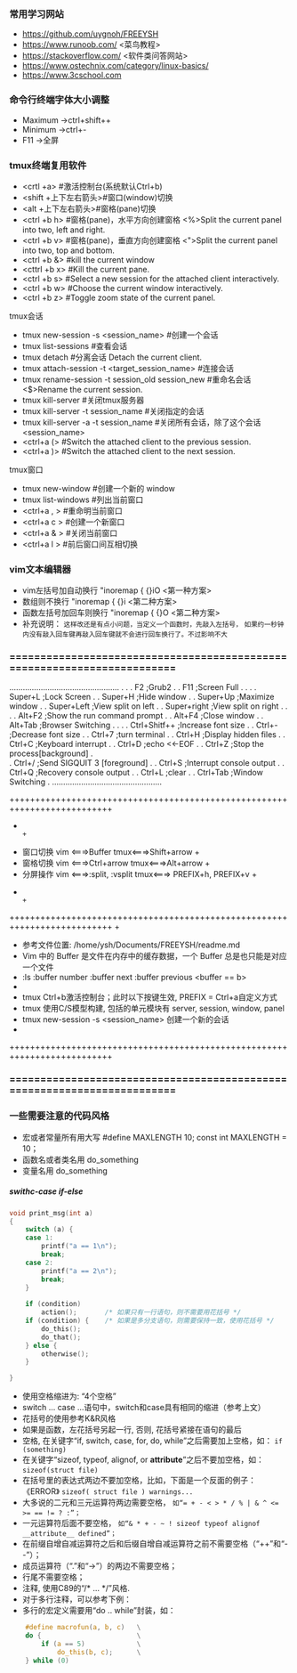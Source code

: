 ### 常用学习网站 
+ https://github.com/uygnoh/FREEYSH
+ https://www.runoob.com/           <菜鸟教程>
+ https://stackoverflow.com/        <软件类问答网站>
+ https://www.ostechnix.com/category/linux-basics/
+ https://www.3cschool.com


### 命令行终端字体大小调整
+ Maximum     ->ctrl+shift++
+ Minimum     ->ctrl+-
+ F11         ->全屏


### tmux终端复用软件
+ <crtl  +a>           #激活控制台(系统默认Ctrl+b)
+ <shift +上下左右箭头>#窗口(window)切换
+ <alt   +上下左右箭头>#窗格(pane)切换
+ <ctrl  +b h>         #窗格(pane)，水平方向创建窗格 <%>Split the current panel into two, left and right.
+ <ctrl  +b v>         #窗格(pane)，垂直方向创建窗格 <">Split the current panel into two, top and bottom.
+ <ctrl  +b &>         #kill the current window
+ <cttrl +b x>         #Kill the current pane.
+ <ctrl  +b s>         #Select a new session for the attached client interactively.
+ <ctrl  +b w>         #Choose the current window interactively.
+ <ctrl  +b z>         #Toggle zoom state of the current panel.

tmux会话
+ tmux new-session -s <session_name>              #创建一个会话
+ tmux list-sessions                              #查看会话	
+ tmux detach                                     #分离会话     <d>Detach the current client.
+ tmux attach-session -t <target_session_name>    #连接会话
+ tmux rename-session -t session_old session_new  #重命名会话    <$>Rename the current session.
+ tmux kill-server                                #关闭tmux服务器
+ tmux kill-server -t session_name                #关闭指定的会话
+ tmux kill-server -a -t session_name             #关闭所有会话，除了这个会话<session_name>
+ <ctrl+a (>                                      #Switch the attached client to the previous session.
+ <ctrl+a )>                                      #Switch the attached client to the next session.

tmux窗口
+ tmux new-window      #创建一个新的 window
+ tmux list-windows    #列出当前窗口
+ <ctrl+a , >          #重命明当前窗口
+ <ctrl+a c >          #创建一个新窗口
+ <ctrl+a & >          #关闭当前窗口
+ <ctrl+a l >          #前后窗口间互相切换


### vim文本编辑器 
+ vim左括号加自动换行   "inoremap { {}<ESC>i<CR><ESC>O  <第一种方案>
+ 数组则不换行         "inoremap { {}<ESC>i            <第二种方案>
+ 函数左括号加回车则换行 "inoremap {<CR> {<CR>}<ESC>O    <第二种方案>
+ 补充说明：
`这样改还是有点小问题，当定义一个函数时，先敲入左括号，`
`如果约一秒钟内没有敲入回车键再敲入回车键就不会进行回车换行了。不过影响不大`




### ========================================================================
.................................................
.                                               . 
. F2            ;Grub2                          .
. F11			;Screen Full                    .
.                                               .
. Super+L		;Lock Screen                    .
. Super+H		;Hide window                    .
. Super+Up		;Maximize window                .
. Super+Left	;View split on left             .
. Super+right	;View split on right            .
.                                               .
. Alt+F2		;Show the run command prompt    .
. Alt+F4		;Close window                   . 
. Alt+Tab       ;Browser Switching              .
.                                               .
. Ctrl+Shitf++	;Increase font size             .
. Ctrl+-		;Decrease font size             .
. Ctrl+7		;turn terminal                  .
. Ctrl+H		;Display hidden files           .
. Ctrl+C		;Keyboard interrupt             .
. Ctrl+D		;echo <<-EOF                    .
. Ctrl+Z        ;Stop the process[background]   .   
. Ctrl+/        ;Send SIGQUIT 3 [foreground]    .
. Ctrl+S        ;Interrupt console output       .
. Ctrl+Q        ;Recovery console output        .
. Ctrl+L        ;clear                          .
. Ctrl+Tab		;Window Switching               .
.................................................

++++++++++++++++++++++++++++++++++++++++++++++++++++++++++++++++++++++++++
+                                                                        +
+ 窗口切换 vim <===>Buffer              tmux<===>Shift+arrow              +
+ 窗格切换 vim <===>Ctrl+arrow          tmux<===>Alt+arrow                 +
+ 分屏操作 vim <===>:split, :vsplit     tmux<===> PREFIX+h, PREFIX+v      +
+                                                                        +
++++++++++++++++++++++++++++++++++++++++++++++++++++++++++++++++++++++++++
+ 
+ 参考文件位置: /home/ysh/Documents/FREEYSH/readme.md
+ Vim 中的 Buffer 是文件在内存中的缓存数据，一个 Buffer 总是也只能是对应一个文件
+ :ls   :buffer number  :buffer next    :buffer previous   <buffer == b> 
+
+ tmux Ctrl+b激活控制台；此时以下按键生效, PREFIX = Ctrl+a自定义方式
+ tmux 使用C/S模型构建, 包括的单元模块有 server, session, window, panel
+ tmux new-session -s <session_name> 创建一个新的会话
+ 
++++++++++++++++++++++++++++++++++++++++++++++++++++++++++++++++++++++++++







### ========================================================================
### 一些需要注意的代码风格

+ 宏或者常量所有用大写  #define MAXLENGTH 10;  const int MAXLENGTH = 10；
+ 函数名或者类名用     do_something
+ 变量名用            do_something


##### swithc-case if-else
```c
void print_msg(int a)
{
    switch (a) {
    case 1:
        printf("a == 1\n");
        break;
    case 2:
        printf("a == 2\n");
        break;
    }
    
    if (condition)      
        action();       /* 如果只有一行语句，则不需要用花括号 */
    if (condition) {    /* 如果是多分支语句，则需要保持一致，使用花括号 */
        do_this();      
        do_that();
    } else {
        otherwise();
    }

}
```

+ 使用空格缩进为: “4个空格”
+ switch ... case ...语句中，switch和case具有相同的缩进（参考上文）
+ 花括号的使用参考K&R风格
+ 如果是函数，左花括号另起一行, 否则, 花括号紧接在语句的最后
+ 空格, 在关键字“if, switch, case, for, do, while”之后需要加上空格，如：
    `if (something)`
+ 在关键字“sizeof, typeof, alignof, or __attribute__”之后不要加空格，如：
    `sizeof(struct file)`
+ 在括号里的表达式两边不要加空格，比如，下面是一个反面的例子： 《ERROR》
    `sizeof( struct file ) warnings... `
+ 大多说的二元和三元运算符两边需要空格，
   `如“= + - < > * / % | & ^ <= >= == != ? :”；`
+ 一元运算符后面不要空格，
   `如“& * + - ~ ! sizeof typeof alignof __attribute__ defined”；`
+ 在前缀自增自减运算符之后和后缀自增自减运算符之前不需要空格（“++”和“--”）；
+ 成员运算符（“.”和“->”）的两边不需要空格；
+ 行尾不需要空格；
+ 注释, 使用C89的“/* ... */”风格.
+ 对于多行注释，可以参考下例：
+ 多行的宏定义需要用“do .. while”封装，如：
```c
    #define macrofun(a, b, c)   \
    do {                        \
        if (a == 5)             \
            do_this(b, c);      \
    } while (0)
```


